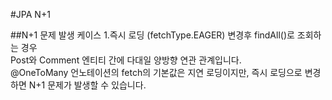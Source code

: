 #JPA N+1

##N+1 문제 발생 케이스
 1.즉시 로딩 (fetchType.EAGER) 변경후 findAll()로 조회하는 경우  
Post와 Comment 엔티티 간에 다대일 양방향 연관 관계입니다.   
@OneToMany 언노테이션의 fetch의 기본값은 지연 로딩이지만, 즉시 로딩으로 변경하면 N+1 문제가 발생할 수 있습니다.